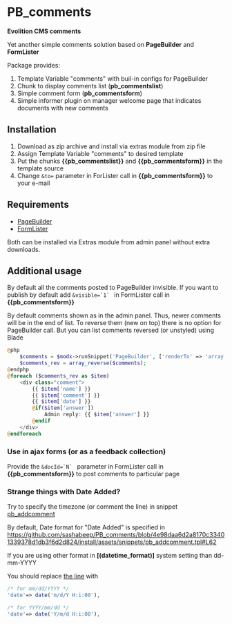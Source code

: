 # PB_comments
**Evolition CMS comments**

Yet another simple comments solution based on **PageBuilder** and **FormLister**

Package provides:

1. Template Variable "comments" with buil-in configs for PageBuilder
2. Chunk to display comments list (**pb_commentslist**)
3. Simple comment form (**pb_commentsform**)
4. Simple informer plugin on manager welcome page that indicates documents with new comments

## Installation
1. Download as zip archive and install via extras module from zip file
2. Assign Template Variable "comments" to desired template
3. Put the chunks **{{pb_commentslist}}** and **{{pb_commentsform}}** in the template source
4. Change ```&to=``` parameter in ForLister call in **{{pb_commentsform}}** to your e-mail

## Requirements

- [PageBuilder](https://github.com/mnoskov/pagebuilder)
- [FormLister](https://github.com/Pathologic/FormLister)

Both can be installed via Extras module from admin panel without extra downloads.

## Additional usage
By default all the comments posted to PageBuilder invisible. If you want to publish by default add ```&visible=`1` ``` in FormLister call in **{{pb_commentsform}}**

By default comments shown as in the admin panel. Thus, newer comments will be in the end of list. To reverse them (new on top) there is no option for PageBuilder call. But you can list comments reversed (or unstyled) using Blade

```php
@php
	$comments = $modx->runSnippet('PageBuilder', ['renderTo' => 'array','container'=>'comments'],0,'comments')[0];
	$comments_rev = array_reverse($comments);
@endphp
@foreach ($comments_rev as $item)
	<div class="comment">
		{{ $item['name'] }}
		{{ $item['comment'] }}
		{{ $item['date'] }}
		@if($item['answer'])
			Admin reply: {{ $item['answer'] }}
		@endif
	</div>
@endforeach
```

### Use in ajax forms (or as a feedback collection)
Provide the ```&docId=`N` ``` parameter in FormLister call in **{{pb_commentsform}}** to post comments to particular page

### Strange things with Date Added?
Try to specify the timezone (or comment the line) in snippet [pb_addcomment](https://github.com/sashabeep/PB_comments/blob/4e98daa6d2a8170c33401339378d1db3f6d2d824/install/assets/snippets/pb_addcomment.tpl#L39)

By default, Date format for "Date Added" is specified in https://github.com/sashabeep/PB_comments/blob/4e98daa6d2a8170c33401339378d1db3f6d2d824/install/assets/snippets/pb_addcomment.tpl#L62

If you are using other format in **[(datetime_format)]** system setting than dd-mm-YYYY

You should replace [the line](https://github.com/sashabeep/PB_comments/blob/4e98daa6d2a8170c33401339378d1db3f6d2d824/install/assets/snippets/pb_addcomment.tpl#L62) with
```php
/* for mm/dd/YYYY */
'date'=> date('m/d/Y H:i:00'),

/* for YYYY/mm/dd */
'date'=> date('Y/m/d H:i:00'),
```
